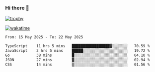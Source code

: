 ### Hi there 👋

[![trophy](https://github-profile-trophy.vercel.app/?username=cxnky&theme=dracula)](https://github.com/ryo-ma/github-profile-trophy)

[![wakatime](https://wakatime.com/badge/user/1c39c599-5497-41b9-a5be-2c4676e7fd23.svg)](https://wakatime.com/@1c39c599-5497-41b9-a5be-2c4676e7fd23)
<!--START_SECTION:waka-->

```txt
From: 15 May 2025 - To: 22 May 2025

TypeScript    11 hrs 5 mins   █████████████████▓░░░░░░░   70.59 %
JavaScript    3 hrs 5 mins    █████░░░░░░░░░░░░░░░░░░░░   19.72 %
Go            38 mins         █░░░░░░░░░░░░░░░░░░░░░░░░   04.10 %
JSON          27 mins         ▓░░░░░░░░░░░░░░░░░░░░░░░░   02.94 %
CSS           14 mins         ▒░░░░░░░░░░░░░░░░░░░░░░░░   01.56 %
```

<!--END_SECTION:waka-->
